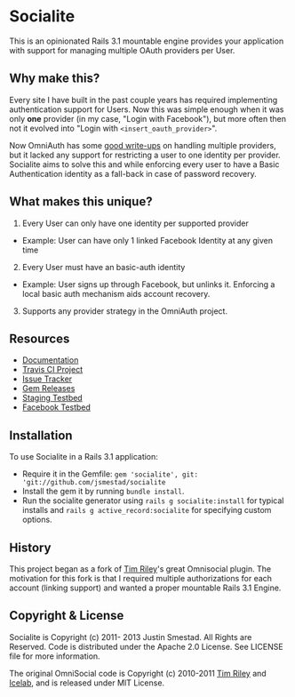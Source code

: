 # Socialite

This is an opinionated Rails 3.1 mountable engine provides your application with
support for managing multiple OAuth providers per User.

## Why make this?

Every site I have built in the past couple years has required implementing
authentication support for Users. Now this was simple enough when it was only
**one** provider (in my case, "Login with Facebook"), but more often then not
it evolved into "Login with `<insert_oauth_provider>`".

Now OmniAuth has some [good write-ups](https://github.com/intridea/omniauth/wiki/Managing-Multiple-Providers)
on handling multiple providers, but it lacked any support for restricting a user
to one identity per provider. Socialite aims to solve this and while enforcing
every user to have a Basic Authentication identity as a fall-back in case of
password recovery.

## What makes this unique?

1. Every User can only have one identity per supported provider
  * Example: User can have only 1 linked Facebook Identity at any given time
2. Every User must have an basic-auth identity
  * Example: User signs up through Facebook, but unlinks it.
    Enforcing a local basic auth mechanism aids account recovery.
3. Supports any provider strategy in the OmniAuth project.

## Resources

* [Documentation](http://rdoc.info/github/jsmestad/socialite/master/frames)
* [Travis CI Project](http://travis-ci.org/#!/jsmestad/socialite)
* [Issue Tracker](https://github.com/jsmestad/socialite/issues)
* [Gem Releases](https://rubygems.org/gems/socialite)
* [Staging Testbed](http://socialite-gem.herokuapp.com)
* [Facebook Testbed](https://www.facebook.com/apps/application.php?id=281326728563029)

## Installation

To use Socialite in a Rails 3.1 application:

* Require it in the Gemfile:
  `gem 'socialite', git: 'git://github.com/jsmestad/socialite`
* Install the gem it by running `bundle install`.
* Run the socialite generator using `rails g socialite:install` for typical
  installs and `rails g active_record:socialite` for specifying custom options.

## History

This project began as a fork of [Tim Riley](http://openmonkey.com)'s
great Omnisocial plugin. The motivation for this fork is that I required
multiple authorizations for each account (linking support) and wanted a
proper mountable Rails 3.1 Engine.

## Copyright & License

Socialite is Copyright (c) 2011- 2013 Justin Smestad. All Rights are Reserved.
Code is distributed under the Apache 2.0 License. See LICENSE file for more
information.

The original OmniSocial code is Copyright (c) 2010-2011
[Tim Riley](http://openmonkey.com/) and [Icelab](http://icelab.com.au/), and is
released under MIT License.
